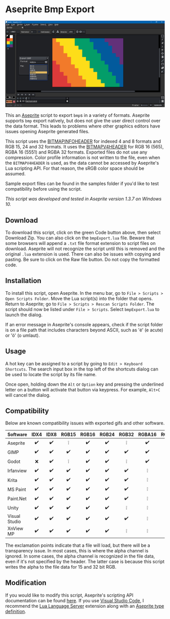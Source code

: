 # Aseprite Bmp Export

![Screen Capture](screenCap.png)

This an [Aseprite](https://www.aseprite.org/) script to export `bmp`s in a variety of formats. Aseprite supports `bmp` export natively, but does not give the user direct control over the data format. This leads to problems where other graphics editors have issues opening Aseprite generated files.

This script uses the [BITMAPINFOHEADER](https://learn.microsoft.com/en-us/windows/win32/api/wingdi/ns-wingdi-bitmapinfoheader) for indexed 4 and 8 formats and RGB 15, 24 and 32 formats. It uses the [BITMAPV4HEADER](https://learn.microsoft.com/en-us/windows/win32/api/wingdi/ns-wingdi-bitmapv4header) for RGB 16 (565), RGBA 16 (5551) and RGBA 32 formats. Exported files do not use any compression. Color profile information is not written to the file, even when the `BITMAPV4HEADER` is used, as the data cannot be accessed by Aseprite's Lua scripting API. For that reason, the sRGB color space should be assumed.

Sample export files can be found in the samples folder if you'd like to test compatibility before using the script.

*This script was developed and tested in Aseprite version 1.3.7 on Windows 10.*

## Download

To download this script, click on the green Code button above, then select Download Zip. You can also click on the `bmpExport.lua` file. Beware that some browsers will append a `.txt` file format extension to script files on download. Aseprite will not recognize the script until this is removed and the original `.lua` extension is used. There can also be issues with copying and pasting. Be sure to click on the Raw file button. Do not copy the formatted code.

## Installation

To install this script, open Aseprite. In the menu bar, go to `File > Scripts > Open Scripts Folder`. Move the Lua script(s) into the folder that opens. Return to Aseprite; go to `File > Scripts > Rescan Scripts Folder`. The script should now be listed under `File > Scripts`. Select `bmpExport.lua` to launch the dialog.

If an error message in Aseprite's console appears, check if the script folder is on a file path that includes characters beyond ASCII, such as 'é' (e acute) or 'ö' (o umlaut).

## Usage

A hot key can be assigned to a script by going to `Edit > Keyboard Shortcuts`. The search input box in the top left of the shortcuts dialog can be used to locate the script by its file name.

Once open, holding down the `Alt` or `Option` key and pressing the underlined letter on a button will activate that button via keypress. For example, `Alt+C` will cancel the dialog.

## Compatibility

Below are known compatibility issues with exported gifs and other software.

|Software|IDX4|IDX8|RGB15|RGB16|RGB24|RGB32|RGBA16|RGBA32|
|--------|:--:|:--:|:---:|:---:|:---:|:---:|:----:|:----:|
|Aseprite|✔️|✔️|❕|✔️|✔️|❕|✔️|✔️|
|GIMP|✔️|✔️|✔️|✔️|✔️|✔️|✔️|✔️|
|Godot|❌|✔️|❕|✔️|✔️|❕|✔️|✔️|
|Irfanview|✔️|✔️|✔️|✔️|✔️|✔️|❕|❕|
|Krita|✔️|✔️|✔️|✔️|✔️|✔️|❕|✔️|
|MS Paint|✔️|✔️|✔️|✔️|✔️|✔️|❕|✔️|
|Paint.Net|✔️|✔️|✔️|✔️|✔️|✔️|❕|✔️|
|Unity|✔️|✔️|✔️|✔️|✔️|❕|❕|✔️|
|Visual Studio|✔️|✔️|✔️|✔️|✔️|✔️|❕|✔️|
|XnView MP|✔️|✔️|✔️|✔️|✔️|❕|❕|✔️|

The exclamation points indicate that a file will load, but there will be a transparency issue. In most cases, this is where the alpha channel is ignored. In some cases, the alpha channel is recognized in the file data, even if it's not specified by the header. The latter case is because this script writes the alpha to the file data for 15 and 32 bit RGB.

## Modification

If you would like to modify this script, Aseprite's scripting API documentation can be found [here](https://aseprite.org/api/). If you use [Visual Studio Code](https://code.visualstudio.com/), I recommend the [Lua Language Server](https://github.com/LuaLS/lua-language-server) extension along with an [Aseprite type definition](https://github.com/behreajj/aseprite-type-definition).